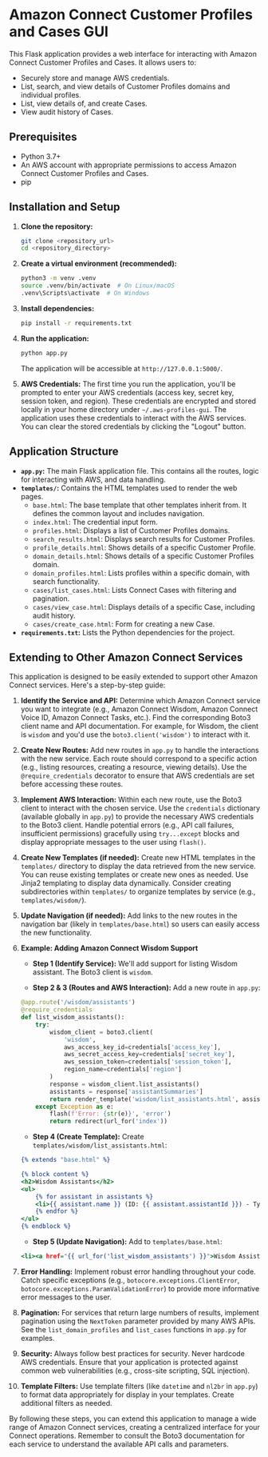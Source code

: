 # Amazon Connect Customer Profiles and Cases GUI

This Flask application provides a web interface for interacting with Amazon Connect Customer Profiles and Cases. It allows users to:

*   Securely store and manage AWS credentials.
*   List, search, and view details of Customer Profiles domains and individual profiles.
*   List, view details of, and create Cases.
*   View audit history of Cases.

## Prerequisites

*   Python 3.7+
*   An AWS account with appropriate permissions to access Amazon Connect Customer Profiles and Cases.
*   pip

## Installation and Setup

1.  **Clone the repository:**

    ```bash
    git clone <repository_url>
    cd <repository_directory>
    ```

2.  **Create a virtual environment (recommended):**

    ```bash
    python3 -m venv .venv
    source .venv/bin/activate  # On Linux/macOS
    .venv\Scripts\activate  # On Windows
    ```

3.  **Install dependencies:**

    ```bash
    pip install -r requirements.txt
    ```

4.  **Run the application:**

    ```bash
    python app.py
    ```

    The application will be accessible at `http://127.0.0.1:5000/`.

5.  **AWS Credentials:** The first time you run the application, you'll be prompted to enter your AWS credentials (access key, secret key, session token, and region). These credentials are encrypted and stored locally in your home directory under `~/.aws-profiles-gui`.  The application uses these credentials to interact with the AWS services.  You can clear the stored credentials by clicking the "Logout" button.

## Application Structure

*   **`app.py`:** The main Flask application file.  This contains all the routes, logic for interacting with AWS, and data handling.
*   **`templates/`:**  Contains the HTML templates used to render the web pages.
    *   `base.html`:  The base template that other templates inherit from.  It defines the common layout and includes navigation.
    *   `index.html`:  The credential input form.
    *   `profiles.html`:  Displays a list of Customer Profiles domains.
    *   `search_results.html`:  Displays search results for Customer Profiles.
    *   `profile_details.html`:  Shows details of a specific Customer Profile.
    *   `domain_details.html`:  Shows details of a specific Customer Profiles domain.
    *   `domain_profiles.html`: Lists profiles within a specific domain, with search functionality.
    *   `cases/list_cases.html`: Lists Connect Cases with filtering and pagination.
    *   `cases/view_case.html`: Displays details of a specific Case, including audit history.
    *   `cases/create_case.html`: Form for creating a new Case.
*   **`requirements.txt`:** Lists the Python dependencies for the project.

## Extending to Other Amazon Connect Services

This application is designed to be easily extended to support other Amazon Connect services. Here's a step-by-step guide:

1.  **Identify the Service and API:** Determine which Amazon Connect service you want to integrate (e.g., Amazon Connect Wisdom, Amazon Connect Voice ID, Amazon Connect Tasks, etc.).  Find the corresponding Boto3 client name and API documentation.  For example, for Wisdom, the client is `wisdom` and you'd use the `boto3.client('wisdom')` to interact with it.

2.  **Create New Routes:** Add new routes in `app.py` to handle the interactions with the new service.  Each route should correspond to a specific action (e.g., listing resources, creating a resource, viewing details).  Use the `@require_credentials` decorator to ensure that AWS credentials are set before accessing these routes.

3.  **Implement AWS Interaction:** Within each new route, use the Boto3 client to interact with the chosen service.  Use the `credentials` dictionary (available globally in `app.py`) to provide the necessary AWS credentials to the Boto3 client.  Handle potential errors (e.g., API call failures, insufficient permissions) gracefully using `try...except` blocks and display appropriate messages to the user using `flash()`.

4.  **Create New Templates (if needed):**  Create new HTML templates in the `templates/` directory to display the data retrieved from the new service.  You can reuse existing templates or create new ones as needed.  Use Jinja2 templating to display data dynamically. Consider creating subdirectories within `templates/` to organize templates by service (e.g., `templates/wisdom/`).

5.  **Update Navigation (if needed):** Add links to the new routes in the navigation bar (likely in `templates/base.html`) so users can easily access the new functionality.

6.  **Example: Adding Amazon Connect Wisdom Support**

    *   **Step 1 (Identify Service):**  We'll add support for listing Wisdom assistant. The Boto3 client is `wisdom`.

    *   **Step 2 & 3 (Routes and AWS Interaction):**  Add a new route in `app.py`:

    ```python:app.py
    @app.route('/wisdom/assistants')
    @require_credentials
    def list_wisdom_assistants():
        try:
            wisdom_client = boto3.client(
                'wisdom',
                aws_access_key_id=credentials['access_key'],
                aws_secret_access_key=credentials['secret_key'],
                aws_session_token=credentials['session_token'],
                region_name=credentials['region']
            )
            response = wisdom_client.list_assistants()
            assistants = response['assistantSummaries']
            return render_template('wisdom/list_assistants.html', assistants=assistants)
        except Exception as e:
            flash(f'Error: {str(e)}', 'error')
            return redirect(url_for('index'))
    ```

    *   **Step 4 (Create Template):** Create `templates/wisdom/list_assistants.html`:

    ```html:templates/wisdom/list_assistants.html
    {% extends "base.html" %}

    {% block content %}
    <h2>Wisdom Assistants</h2>
    <ul>
        {% for assistant in assistants %}
        <li>{{ assistant.name }} (ID: {{ assistant.assistantId }}) - Type: {{ assistant.type }}</li>
        {% endfor %}
    </ul>
    {% endblock %}
    ```
    *   **Step 5 (Update Navigation):** Add to `templates/base.html`:
    ```html:templates/base.html
    <li><a href="{{ url_for('list_wisdom_assistants') }}">Wisdom Assistants</a></li>
    ```

7.  **Error Handling:** Implement robust error handling throughout your code.  Catch specific exceptions (e.g., `botocore.exceptions.ClientError`, `botocore.exceptions.ParamValidationError`) to provide more informative error messages to the user.

8.  **Pagination:** For services that return large numbers of results, implement pagination using the `NextToken` parameter provided by many AWS APIs.  See the `list_domain_profiles` and `list_cases` functions in `app.py` for examples.

9.  **Security:** Always follow best practices for security.  Never hardcode AWS credentials.  Ensure that your application is protected against common web vulnerabilities (e.g., cross-site scripting, SQL injection).

10. **Template Filters:**  Use template filters (like `datetime` and `nl2br` in `app.py`) to format data appropriately for display in your templates.  Create additional filters as needed.

By following these steps, you can extend this application to manage a wide range of Amazon Connect services, creating a centralized interface for your Connect operations. Remember to consult the Boto3 documentation for each service to understand the available API calls and parameters.
